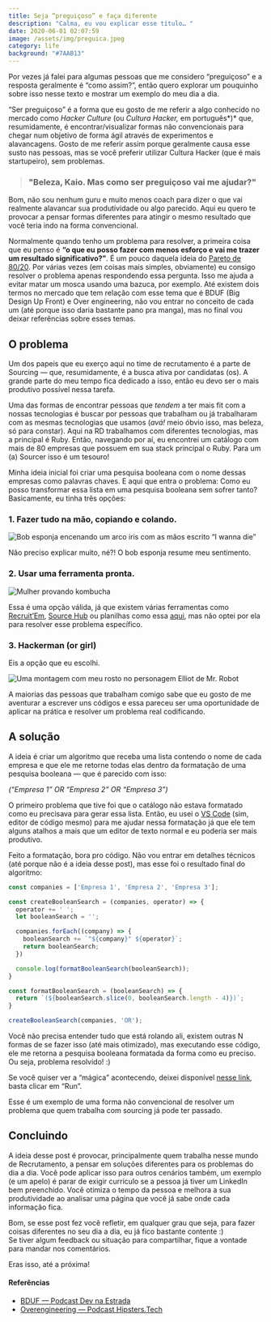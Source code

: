 ```yaml
---
title: Seja “preguiçoso” e faça diferente
description: "Calma, eu vou explicar esse título… "
date: 2020-06-01 02:07:59
image: /assets/img/preguica.jpeg
category: life
background: "#7AAB13"
---
```

Por vezes já falei para algumas pessoas que me considero “preguiçoso” e a resposta geralmente é “como assim?”, então quero explorar um pouquinho sobre isso nesse texto e mostrar um exemplo do meu dia a dia.

“Ser preguiçoso” é a forma que eu gosto de me referir a algo conhecido no mercado como *Hacker Culture* (ou *Cultura Hacker,* em português*)* que, resumidamente, é encontrar/visualizar formas não convencionais para chegar num objetivo de forma ágil através de experimentos e alavancagens. Gosto de me referir assim porque geralmente causa esse susto nas pessoas, mas se você preferir utilizar Cultura Hacker (que é mais startupeiro), sem problemas.

> ### "Beleza, Kaio. Mas como ser preguiçoso vai me ajudar?"

Bom, não sou nenhum guru e muito menos coach para dizer o que vai realmente alavancar sua produtividade ou algo parecido. Aqui eu quero te provocar a pensar formas diferentes para atingir o mesmo resultado que você teria indo na forma convencional.

Normalmente quando tenho um problema para resolver, a primeira coisa que eu penso é **“o que eu posso fazer com menos esforço e vai me trazer um resultado significativo?”**. É um pouco daquela ideia do [Pareto de 80/20](https://pt.wikipedia.org/wiki/Princ%C3%ADpio_de_Pareto). Por várias vezes (em coisas mais simples, obviamente) eu consigo resolver o problema apenas respondendo essa pergunta. Isso me ajuda a evitar matar um mosca usando uma bazuca, por exemplo. Até existem dois termos no mercado que tem relação com esse tema que é BDUF (Big Design Up Front) e Over engineering, não vou entrar no conceito de cada um (até porque isso daria bastante pano pra manga), mas no final vou deixar referências sobre esses temas.

## O problema

Um dos papeis que eu exerço aqui no time de recrutamento é a parte de Sourcing — que, resumidamente, é a busca ativa por candidatas (os). A grande parte do meu tempo fica dedicado a isso, então eu devo ser o mais produtivo possível nessa tarefa.

Uma das formas de encontrar pessoas que *tendem* a ter mais fit com a nossas tecnologias é buscar por pessoas que trabalham ou já trabalharam com as mesmas tecnologias que usamos (*avá!* meio óbvio isso, mas beleza, só para constar). Aqui na RD trabalhamos com diferentes tecnologias, mas a principal é Ruby. Então, navegando por aí, eu encontrei um catálogo com mais de 80 empresas que possuem em sua stack principal o Ruby. Para um (a) Sourcer isso é um tesouro!

Minha ideia inicial foi criar uma pesquisa booleana com o nome dessas empresas como palavras chaves. E aqui que entra o problema: Como eu posso transformar essa lista em uma pesquisa booleana sem sofrer tanto?Basicamente, eu tinha três opções:

### **1. Fazer tudo na mão, copiando e colando.**

![Bob esponja encenando um arco iris com as mãos escrito “I wanna die”](/assets/img/spongebob.jpg "Bob esponja encenando um arco iris com as mãos escrito “I wanna die”")

Não preciso explicar muito, né?! O bob esponja resume meu sentimento.

### **2. Usar uma ferramenta pronta.**

![Mulher provando kombucha](/assets/img/kombucha.jpg "Mulher provando kombucha")

Essa é uma opção válida, já que existem várias ferramentas como [Recruit’Em](http://recruitin.net/), [Source Hub](https://source.socialtalent.com/) ou planilhas como essa [aqui](https://drive.google.com/file/d/1m6ovg33-ShU8JIOveVQAfJalfbF5V0e_/view), mas não optei por ela para resolver esse problema específico.

### **3. Hackerman (or girl)**

Eis a opção que eu escolhi.

![Uma montagem com meu rosto no personagem Elliot de Mr. Robot](/assets/img/kaiohackerman.jpg "Uma montagem com meu rosto no personagem Elliot de Mr. Robot")

A maiorias das pessoas que trabalham comigo sabe que eu gosto de me aventurar a escrever uns códigos e essa pareceu ser uma oportunidade de aplicar na prática e resolver um problema real codificando.

## A solução

A ideia é criar um algoritmo que receba uma lista contendo o nome de cada empresa e que ele me retorne todas elas dentro da formatação de uma pesquisa booleana — que é parecido com isso:

*(“Empresa 1” OR “Empresa 2” OR “Empresa 3”)*

O primeiro problema que tive foi que o catálogo não estava formatado como eu precisava para gerar essa lista. Então, eu usei o [VS Code](https://code.visualstudio.com/) (sim, editor de código mesmo) para me ajudar nessa formatação já que ele tem alguns atalhos a mais que um editor de texto normal e eu poderia ser mais produtivo.

Feito a formatação, bora pro código. Não vou entrar em detalhes técnicos (até porque não é a ideia desse post), mas esse foi o resultado final do algoritmo:

```javascript
const companies = ['Empresa 1', 'Empresa 2', 'Empresa 3'];

const createBooleanSearch = (companies, operator) => {
  operator += ' ';
  let booleanSearch = '';

  companies.forEach((company) => {
    booleanSearch += `"${company}" ${operator}`;
    return booleanSearch;
  })

  console.log(formatBooleanSearch(booleanSearch));
}

const formatBooleanSearch = (booleanSearch) => {
  return `(${booleanSearch.slice(0, booleanSearch.length - 4)})`;
}

createBooleanSearch(companies, 'OR');
```

Você não precisa entender tudo que está rolando ali, existem outras N formas de se fazer isso (até mais otimizado), mas executando esse código, ele me retorna a pesquisa booleana formatada da forma como eu preciso. Ou seja, problema resolvido! :)

Se você quiser ver a “mágica” acontecendo, deixei disponível [nesse link](https://repl.it/@kaiofelipejs/booleanSearchBuilder), basta clicar em “Run”.

Esse é um exemplo de uma forma não convencional de resolver um problema que quem trabalha com sourcing já pode ter passado.

## Concluindo

A ideia desse post é provocar, principalmente quem trabalha nesse mundo de Recrutamento, a pensar em soluções diferentes para os problemas do dia a dia. Você pode aplicar isso para outros cenários também, um exemplo (e um apelo) é parar de exigir currículo se a pessoa já tiver um LinkedIn bem preenchido. Você otimiza o tempo da pessoa e melhora a sua produtividade ao analisar uma página que você já sabe onde cada informação fica.

Bom, se esse post fez você refletir, em qualquer grau que seja, para fazer coisas diferentes no seu dia a dia, eu já fico bastante contente :)\
Se tiver algum feedback ou situação para compartilhar, fique a vontade para mandar nos comentários.

Eras isso, até a próxima!

#### Referências

* [BDUF — Podcast Dev na Estrada](https://devnaestrada.com.br/2019/08/02/big-design-up-front-bduf.html)
* [Overengineering — Podcast Hipsters.Tech](https://hipsters.tech/overengineering-hipsters-142/)